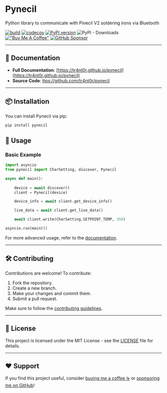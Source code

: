 # Pynecil

Python library to communicate with Pinecil V2 soldering irons via Bluetooth

[![build](https://github.com/tr4nt0r/pynecil/workflows/Build/badge.svg)](https://github.com/tr4nt0r/pynecil/actions)
[![codecov](https://codecov.io/gh/tr4nt0r/pynecil/graph/badge.svg?token=RM3MC4LP07)](https://codecov.io/gh/tr4nt0r/pynecil)
[![PyPI version](https://badge.fury.io/py/pynecil.svg)](https://badge.fury.io/py/pynecil)
![PyPI - Downloads](https://img.shields.io/pypi/dm/pynecil?style=flat&label=pypi%20downloads)
[!["Buy Me A Coffee"](https://img.shields.io/badge/-buy_me_a%C2%A0coffee-gray?logo=buy-me-a-coffee)](https://www.buymeacoffee.com/tr4nt0r)
[![GitHub Sponsor](https://img.shields.io/badge/GitHub-Sponsor-blue?logo=github)](https://github.com/sponsors/tr4nt0r)

---

## 📖 Documentation

- **Full Documentation**: [https://tr4nt0r.github.io/pynecil](https://tr4nt0r.github.io/pynecil)
- **Source Code**: [ttps://github.com/tr4nt0r/pynecil](ttps://github.com/tr4nt0r/pynecil)

---

## 📦 Installation

You can install Pynecil via pip:

```sh
pip install pynecil
```

## 🚀 Usage

### Basic Example

```python
import asyncio
from pynecil import CharSetting, discover, Pynecil 

async def main():
    
    device = await discover()
    client = Pynecil(device)

    device_info = await client.get_device_info()

    live_data = await client.get_live_data()

    await client.write(CharSetting.SETPOINT_TEMP, 350)

asyncio.run(main())
```

For more advanced usage, refer to the [documentation](https://tr4nt0r.github.io/pynecil).

---

## 🛠 Contributing

Contributions are welcome! To contribute:

1. Fork the repository.
2. Create a new branch.
3. Make your changes and commit them.
4. Submit a pull request.

Make sure to follow the [contributing guidelines](CONTRIBUTING.md).

---

## 📜 License

This project is licensed under the MIT License - see the [LICENSE](LICENSE) file for details.

---

## ❤️ Support

If you find this project useful, consider [buying me a coffee ☕](https://www.buymeacoffee.com/tr4nt0r) or [sponsoring me on GitHub](https://github.com/sponsors/tr4nt0r)!

